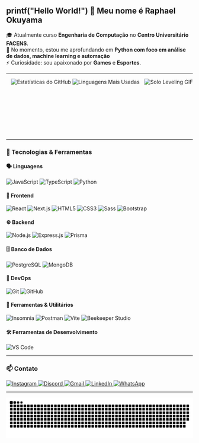 <h2 align="left">printf("Hello World!") 👋 Meu nome é <strong>Raphael Okuyama</strong></h2>

<p align="left">
  🎓 Atualmente curso <strong>Engenharia de Computação</strong> no <strong>Centro Universitário FACENS</strong>.<br>
  🌱 No momento, estou me aprofundando em <strong>Python com foco em análise de dados, machine learning e automação</strong><br>
  ⚡ Curiosidade: sou apaixonado por <strong>Games</strong> e <strong>Esportes</strong>.
</p>

---

<img align="right" height="150" src="https://media.tenor.com/XXgrgBo5OFUAAAAM/solo-leveling-loniyke.gif" alt="Solo Leveling GIF" />

<div align="center">
  <img src="https://github-readme-stats.vercel.app/api?username=RaphaelOkuyama&hide_title=false&hide_rank=false&show_icons=true&include_all_commits=true&count_private=true&disable_animations=false&theme=dracula&locale=pt-br&hide_border=false" height="150" alt="Estatísticas do GitHub" />
  <img src="https://github-readme-stats.vercel.app/api/top-langs?username=RaphaelOkuyama&locale=pt-br&hide_title=false&layout=compact&card_width=320&langs_count=5&theme=dracula&hide_border=false" height="150" alt="Linguagens Mais Usadas" />
</div>

<br clear="both" />

---

### 🧰 Tecnologias & Ferramentas

#### 🗣️ Linguagens
![JavaScript](https://img.shields.io/badge/JavaScript-323330?style=for-the-badge&logo=javascript&logoColor=F7DF1E)
![TypeScript](https://img.shields.io/badge/TypeScript-007ACC?style=for-the-badge&logo=typescript&logoColor=white)
![Python](https://img.shields.io/badge/python-3670A0?style=for-the-badge&logo=python&logoColor=ffdd54)

#### 🎨 Frontend
![React](https://img.shields.io/badge/React-20232A?style=for-the-badge&logo=react&logoColor=61DAFB)
![Next.js](https://img.shields.io/badge/Next.js-000000?style=for-the-badge&logo=nextdotjs&logoColor=white)
![HTML5](https://img.shields.io/badge/HTML5-E34F26?style=for-the-badge&logo=html5&logoColor=white)
![CSS3](https://img.shields.io/badge/CSS3-1572B6?style=for-the-badge&logo=css3&logoColor=white)
![Sass](https://img.shields.io/badge/Sass-CC6699?style=for-the-badge&logo=sass&logoColor=white)
![Bootstrap](https://img.shields.io/badge/Bootstrap-7952B3?style=for-the-badge&logo=bootstrap&logoColor=white)

#### ⚙️ Backend
![Node.js](https://img.shields.io/badge/Node.js-339933?style=for-the-badge&logo=nodedotjs&logoColor=white)
![Express.js](https://img.shields.io/badge/Express.js-000000?style=for-the-badge&logo=express&logoColor=white)
![Prisma](https://img.shields.io/badge/Prisma-2D3748?style=for-the-badge&logo=prisma&logoColor=white)

#### 🗄️ Banco de Dados
![PostgreSQL](https://img.shields.io/badge/PostgreSQL-4169E1?style=for-the-badge&logo=postgresql&logoColor=white)
![MongoDB](https://img.shields.io/badge/MongoDB-47A248?style=for-the-badge&logo=mongodb&logoColor=white)

#### 🚀 DevOps
![Git](https://img.shields.io/badge/Git-F05032?style=for-the-badge&logo=git&logoColor=white)
![GitHub](https://img.shields.io/badge/GitHub-181717?style=for-the-badge&logo=github&logoColor=white)

#### 🧪 Ferramentas & Utilitários
![Insomnia](https://img.shields.io/badge/Insomnia-4000BF?style=for-the-badge&logo=insomnia&logoColor=white)
![Postman](https://img.shields.io/badge/Postman-FF6C37?style=for-the-badge&logo=postman&logoColor=white)
![Vite](https://img.shields.io/badge/Vite-646CFF?style=for-the-badge&logo=vite&logoColor=white)
![Beekeeper Studio](https://img.shields.io/badge/Beekeeper%20Studio-2C3E50?style=for-the-badge&logo=beekeeperstudio&logoColor=white)

#### 🛠️ Ferramentas de Desenvolvimento
![VS Code](https://img.shields.io/badge/VS%20Code-0078D4?style=for-the-badge&logo=visual%20studio%20code&logoColor=white)

---

### 📫 Contato

<div align="left">
  <a href="https://www.instagram.com/rapha.okuyama/" target="_blank">
    <img src="https://img.shields.io/static/v1?message=Instagram&logo=instagram&label=&color=E4405F&logoColor=white&labelColor=&style=for-the-badge" height="35" alt="Instagram" />
  </a>
  <a href="https://discord.com/users/596530783280300032" target="_blank">
    <img src="https://img.shields.io/static/v1?message=Discord&logo=discord&label=&color=7289DA&logoColor=white&labelColor=&style=for-the-badge" height="35" alt="Discord" />
  </a>
  <a href="mailto:raphaelokuyama123@gmail.com" target="_blank">
    <img src="https://img.shields.io/badge/-Gmail-%23333?style=for-the-badge&logo=gmail&logoColor=white" height="35" alt="Gmail" />
  </a>
  <a href="https://www.linkedin.com/in/raphael-okuyama/" target="_blank">
    <img src="https://img.shields.io/static/v1?message=LinkedIn&logo=linkedin&label=&color=0077B5&logoColor=white&labelColor=&style=for-the-badge" height="35" alt="LinkedIn" />
  </a>
  <a href="https://wa.me/5511992117230" target="_blank">
    <img src="https://img.shields.io/badge/WhatsApp-25D366?style=for-the-badge&logo=whatsapp&logoColor=white" height="35" alt="WhatsApp" />
  </a>
</div>

---

<picture>
  <source media="(prefers-color-scheme: dark)" srcset="https://raw.githubusercontent.com/RaphaelOkuyama/RaphaelOkuyama/output/github-snake-dark.svg" />
  <source media="(prefers-color-scheme: light)" srcset="https://raw.githubusercontent.com/RaphaelOkuyama/RaphaelOkuyama/output/github-snake.svg" />
  <img alt="GitHub Snake Animation" src="https://raw.githubusercontent.com/RaphaelOkuyama/RaphaelOkuyama/output/github-snake.svg" />
</picture>

